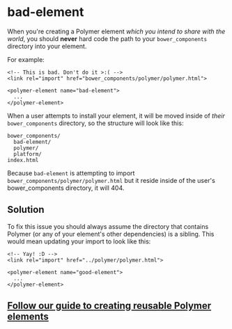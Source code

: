 bad-element
================

When you're creating a Polymer element _which you intend to share with the world_, you should **never** hard code the path to your `bower_components` directory into your element.

For example:

```
<!-- This is bad. Don't do it >:( -->
<link rel="import" href="bower_components/polymer/polymer.html">

<polymer-element name="bad-element">
  ...
</polymer-element>
```

When a user attempts to install your element, it will be moved inside of _their_ `bower_components` directory, so the structure will look like this:

```
bower_components/
  bad-element/
  polymer/
  platform/
index.html
```

Because `bad-element` is attempting to import `bower_components/polymer/polymer.html` but it reside inside of the user's bower_components directory, it will 404.

## Solution

To fix this issue you should always assume the directory that contains Polymer (or any of your element's other dependencies) is a sibling. This would mean updating your import to look like this:

```
<!-- Yay! :D -->
<link rel="import" href="../polymer/polymer.html">

<polymer-element name="good-element">
  ...
</polymer-element>
```

## [Follow our guide to creating reusable Polymer elements](http://www.polymer-project.org/docs/start/reusableelements.html)
